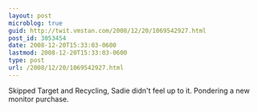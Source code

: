 ```yaml
---
layout: post
microblog: true
guid: http://twit.vmstan.com/2008/12/20/1069542927.html
post_id: 3053454
date: 2008-12-20T15:33:03-0600
lastmod: 2008-12-20T15:33:03-0600
type: post
url: /2008/12/20/1069542927.html
---
```

Skipped Target and Recycling, Sadie didn't feel up to it. Pondering a new monitor purchase.
